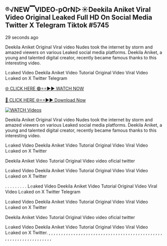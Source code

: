 ## ®️√NEW▔VIDEO-pOrN▷☀️Deekila Aniket Viral Video Original Leaked Full HD On Social Media Twitter X Telegram Tiktok #5745

29 seconds ago

Deekila Aniket Original Viral video Nudes took the internet by storm and amazed viewers on various Leaked social media platforms. Deekila Aniket, a young and talented digital creator, recently became famous thanks to this interesting video.

L𝚎aked Video Deekila Aniket Video Tutorial Original Video Viral Video L𝚎aked on X Twitter Telegram

[🌐 CLICK HERE 🟢==►► WATCH NOW](https://wtach.club/leakvideo/?n=github)

[🔴 CLICK HERE 🌐==►► Download Now](https://wtach.club/leakvideo/?n=github)

[![WATCH Videos](https://i.imgur.com/dJHk4Zq.gif)](https://wtach.club/leakvideo/?n=github)

Deekila Aniket Original Viral video Nudes took the internet by storm and amazed viewers on various Leaked social media platforms. Deekila Aniket, a young and talented digital creator, recently became famous thanks to this interesting video.

L𝚎aked Video Deekila Aniket Video Tutorial Original Video Viral Video L𝚎aked on X Twitter

Deekila Aniket Video Tutorial Original Video video oficial twitter

L𝚎aked Video Deekila Aniket Video Tutorial Original Video Viral Video L𝚎aked on X Twitter

. . . . . . . . . L𝚎aked Video Deekila Aniket Video Tutorial Original Video Viral Video L𝚎aked on X Twitter Telegram

L𝚎aked Video Deekila Aniket Video Tutorial Original Video Viral Video L𝚎aked on X Twitter

Deekila Aniket Video Tutorial Original Video video oficial twitter

L𝚎aked Video Deekila Aniket Video Tutorial Original Video Viral Video L𝚎aked on X Twitter.
,
,
,
,
,
,
,
,
,
,
,
,
,
,
,
,
,
,
,
,
,
,
,
,
,
,
,
,
,
,
,
,
,
,
,
,
,
,
,
,
,
,
,
,
,
,
,
,
,
,
,
,
,
,
,
,
,
,
,
,
,
,
,
,
,